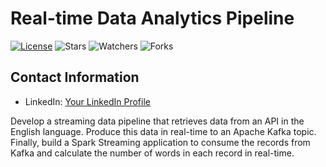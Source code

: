 # Real-time Data Analytics Pipeline

[![License](https://img.shields.io/badge/License-MIT-blue.svg)](LICENSE)
![Stars](https://img.shields.io/github/stars/gradedSystem/Real-time-Data-Analytics-Pipeline)
![Watchers](https://img.shields.io/github/watchers/gradedSystem/Real-time-Data-Analytics-Pipeline)
![Forks](https://img.shields.io/github/forks/gradedSystem/Real-time-Data-Analytics-Pipeline)
## Contact Information

- LinkedIn: [Your LinkedIn Profile](https://www.linkedin.com/in/yedige2000/)

  
Develop a streaming data pipeline that retrieves data from an API in the English language. Produce this data in real-time to an Apache Kafka topic. Finally, build a Spark Streaming application to consume the records from Kafka and calculate the number of words in each record in real-time.
